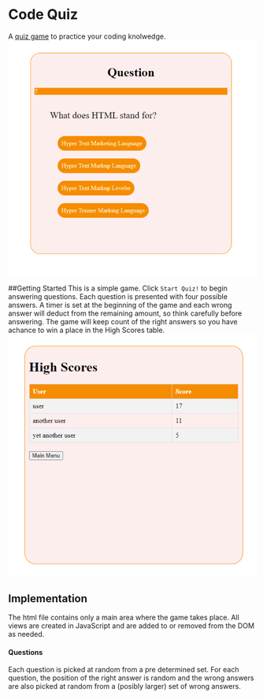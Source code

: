 # Code Quiz
A [quiz game](https://jsardinas.github.io/code-quiz/) to practice your coding knolwedge.
![](./readme/main.png)

##Getting Started
This is a simple game. Click `Start Quiz!` to begin answering questions. Each question is presented with four possible answers. A timer is set at the beginning of the game and each wrong answer will deduct from the remaining amount, so think carefully before answering. The game will keep count of the right answers so you have achance to win a place in the High Scores table.![](./readme/hs.png)

## Implementation
The html file contains only a main area where the game takes place. All views are created in JavaScript and are added to or removed from the DOM as needed.

#### Questions
Each question is picked at random from a pre determined set. For each question, the position of the right answer is random and the wrong answers are also picked at random from a (posibly larger) set of wrong answers.
